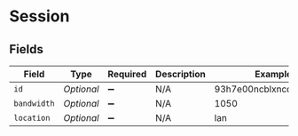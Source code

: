 # Session


## Fields

| Field                    | Type                     | Required                 | Description              | Example                  |
| ------------------------ | ------------------------ | ------------------------ | ------------------------ | ------------------------ |
| `id`                     | *Optional<String>*       | :heavy_minus_sign:       | N/A                      | 93h7e00ncblxncqw9lkfaoxi |
| `bandwidth`              | *Optional<Integer>*      | :heavy_minus_sign:       | N/A                      | 1050                     |
| `location`               | *Optional<String>*       | :heavy_minus_sign:       | N/A                      | lan                      |